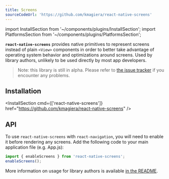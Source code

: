 ```yaml
---
title: Screens
sourceCodeUrl: 'https://github.com/kmagiera/react-native-screens'
---
```


import InstallSection from '~/components/plugins/InstallSection';
import PlatformsSection from '~/components/plugins/PlatformsSection';

**`react-native-screens`** provides native primitives to represent screens instead of plain `<View>` components in order to better take advantage of operating system behavior and optimizations around screens. Used by library authors, unlikely to be used directly by most app developers.

> Note: this library is still in alpha. Please refer to [the issue tracker](https://github.com/kmagiera/react-native-screens/issues) if you encounter any problems.

<PlatformsSection android emulator ios simulator web />

## Installation

<InstallSection cmd={['react-native-screens']} href="https://github.com/kmagiera/react-native-screens" />

## API

To use `react-native-screens` with `react-navigation`, you will need to enable it before rendering any screens. Add the following code to your main application file (e.g. App.js):

```js
import { enableScreens } from 'react-native-screens';
enableScreens();
```

More information on usage for library authors is available [in the README](https://github.com/kmagiera/react-native-screens).
